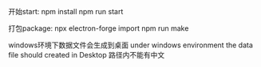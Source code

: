 <!--
 * @Author: 陈德立*******419287484@qq.com
 * @Date: 2022-03-15 18:34:04
 * @LastEditTime: 2022-03-16 10:48:47
 * @LastEditors: 陈德立*******419287484@qq.com
 * @Github: https://github.com/Alan1034
 * @Description: 
 * @FilePath: \desktop-map\readme.md
 * 
-->
开始start:
npm install
npm run start

打包package:
npx electron-forge import
npm run make 

windows环境下数据文件会生成到桌面
under windows environment the data file should created in Desktop
路径内不能有中文